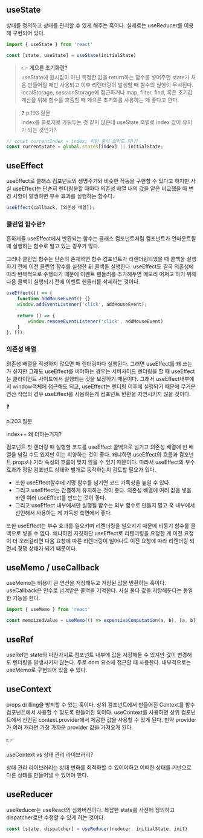 ## useState

상태를 정의하고 상태를 관리할 수 있게 해주는 훅이다. 실제로는 useReducer를 이용해 구현되어 있다.

```jsx
import { useState } from 'react'

const [state, useState] = useState(initialState)
```


> 👉 **게으른 초기화란?**<br/>
> useState에 원시값이 아닌 특정한 값을 return하는 함수를 넣어주면 state가 처음 만들어질 때만 사용되고 이후 리렌더링이 발생할 때 함수의 실행이 무시된다. localStorage, sessionStorage에 접근하거나 map, filter, find, 혹은 초기값 계산을 위해 함수를 호출할 때 게으른 초기화를 사용하는 게 좋다고 한다.

> ❓ p.193 질문<br/>
> index를 클로저로 가둬두는 것 같지 않은데 useState 훅별로 index 값이 유지가 되는 것인가?

```jsx
// const currentIndex = index; 이런 줄이 없어도 되나?
const currentState = global.states[index] || initialState;
```

## useEffect

useEffect로 클래스 컴포넌트의 생명주기와 비슷한 작동을 구현할 수 있다고 하지만 사실 useEffect는 단순히 렌더링을할 때마다 의존성 배열 내의 값을 얕은 비교했을 때 변경 사항이 발생하면 부수 효과를 실행하는 함수다.

```jsx
useEffect(callback, [의존성 배열]);
```

### 클린업 함수란?

흔하게들 useEffect에서 반환되는 함수는 클래스 컴포넌트처럼 컴포넌트가 언마운트될 때 실행하는 함수로 알고 있는 경우가 많다. 

그러나 클린업 함수는 단순히 존재하면 함수 컴포넌트가 리렌더링되었을 때 콜백을 실행하기 전에 이전 클린업 함수를 실행한 뒤 콜백을 실행한다. useEffect도 결국 의존성에 따라 반복적으로 수행되기 때문에 이벤트 핸들러를 추가해두면 메모리 어쩌고 하기 위해 다음 콜백이 실행되기 전에 이벤트 헨들러를 삭제하는 것이다.

```jsx
useEffect(() => {
	function addMouseEvent() {}
	window.addEventListener('click', addMouseEvent);
	
	return () => {
		window.removeEventListener('click', addMouseEvent)
	}
}, []);
```

### 의존성 배열

의존성 배열을 작성하지 않으면 매 렌더링마다 실행된다. 그러면 useEffect를 왜 쓰는가 싶지만 그래도 useEffect를 써야하는 경우는 서버사이드 렌더링을 할 때 useEffect는 클라이언트 사이드에서 실행되는 것을 보장하기 때문이다. 그래서 useEffect내부에서 window객체에 접근해도 되고, useEffect는 렌더링 이후에 실행되기 때문에 무거운 연산 작업의 경우 useEffect를 사용하는게 컴포넌트 반환을 지연시키지 않을 것이다.

<aside>
❓

p.203 질문

index++ 왜 더하는거지?

</aside>

컴포넌트 첫 렌더링 때 실행할 코드를 useEffect 콜백으로 넘기고 의존성 배열에 빈 배열을 넘길 수도 있지만 이는 지양하는 것이 좋다. 왜냐하면 useEffect의 흐름과 컴포넌트 props나 기타 속성의 흐름이 맞지 않을 수 있기 때문이다. 따라서 useEffect의 부수 효과가 정말 컴포넌트 상태와 별개로 동작하는지 검토할 필요가 있다.

- 또한 useEffect함수에 기명 함수를 넘기면 코드 가독성을 높일 수 있다.
- 그리고 useEffect는 간결하게 유지하는 것이 좋다. 의존성 배열에 여러 값을 넣을 바엔 여러 useEffect를 만드는 것이 좋다.
- 그리고 useEffect 내부에서만 실행될 함수는 외부 함수로 만들지 말고 훅 내부에서 선언해서 사용하는 게 가독성 측면에서 좋다.

또한 useEffect는 부수 효과를 일으키며 리렌더링을 일으키기 때문에 비동기 함수를 콜백으로 넣을 수 없다. 왜냐하면 자칫하단 useEffect로 리렌더링을 요청한 게 이전 요청이 더 오래걸리면 다음 요청에 따른 리렌더링이 일어나도 이전 요청에 따라 리렌더링 되면서 경쟁 상태가 되기 때문이다.

## useMemo / useCallback

useMemo는 비용이 큰 연산을 저장해두고 저장된 값을 반환하는 훅이다. useCallback은 인수로 넘겨받은 콜백을 기억한다. 사실 둘다 값을 저장해둔다는 동일한 기능을 한다.

```jsx
import { useMemo } from 'react'

const memoizedValue = useMemo(() => expensiveComputation(a, b), [a, b])
```

## useRef

useRef는 state와 마찬가지로 컴포넌트 내부에 값을 저장해둘 수 있지만 값이 변경해도 렌더링을 발생시키지 않는다. 주로 dom 요소에 접근할 때 사용한다. 내부적으로는 useMemo로 구현되어 있을 수 있다.

## useContext

props drilling을 방지할 수 있는 훅이다. 상위 컴포넌트에서 만들어진 Context를 함수 컴포넌트에서 사용할 수 있도록 만들어진 훅이다. useContext를 사용하면 상위 컴포넌트에서 선언된 context.provider에서 제공한 값을 사용할 수 있게 된다. 만약 provider가 여러 개라면 가장 가까운 provider 값을 가져오게 된다.

<aside>
👉

useContext vs 상태 관리 라이브러리?

상태 관리 라이브러리는 상태 변화를 최적화할 수 있어야하고 어떠한 상태를 기반으로 다른 상태를 만들어낼 수 있어야 한다.

</aside>

## useReducer

useReducer는 useReact의 심화버전이다. 복잡한 state를 사전에 정의하고 dispatcher로만 수정할 수 있게 하는 것이다.

```jsx
const [state, dispatcher] = useReducer(reducer, initialState, init)
```

